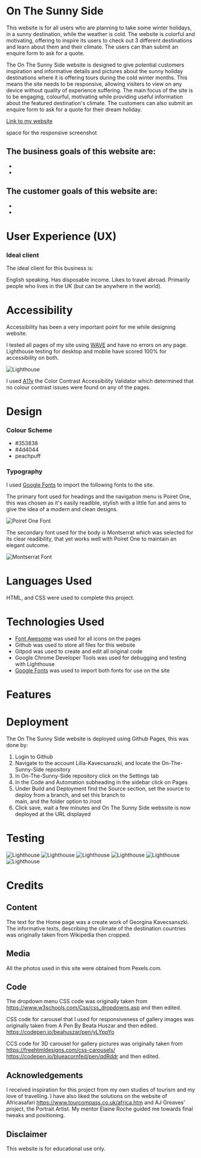 # On The Sunny Side

This website is for all users who are planning to take some winter holidays, in a sunny destination, while the weather is cold. The website is colorful and motivating, offering to inspire its users to check out 3 different destinations and learn about them and their climate. The users can than submit an enquire form to ask for a quote. 

The On The Sunny Side website is designed to give potential customers inspiration and informative details and pictures about the sunny holiday destinations where it is offering tours during the cold winter months. This means the site needs to be responsive, allowing visiters to view on any device without quality of experience suffering. The main focus of the site is to be engaging, colourful, motivating while providing useful information about the featured destination's climate. The customers can also submit an enquire form to ask for a quote for their dream holiday. 

[Link to my website](https://lilla-kavecsanszki.github.io/On-The-Sunny-Side/)


space for the responsive screenshot


The business goals of this website are:
-
-
-

The customer goals of this website are:
-
-
-



# User Experience (UX)


### Ideal client


The ideal client for this business is:

English speaking.
Has disposable income.
Likes to travel abroad.
Primarily people who lives in the UK (but can be anywhere in the world).

# Accessibility


Accessibility has been a very important point for me while designing website.

I tested all pages of my site using [WAVE](https://wave.webaim.org) and have no errors on any page.
Lighthouse testing for desktop and mobile have scored 100% for accessibility on both.

![Lighthouse](assets/images/README/Accessibility_Lighthouse_mobile%26desktop.png "Accessibility")

I used [A11y](https://color.a11y.com) the Color Contrast Accessibility Validator which determined that no colour contrast issues were found on any of the pages.

# Design


### Colour Scheme


- #353838
- #4d4044
- peachpuff

### Typography


I used [Google Fonts](https://fonts.google.com/) to import the following fonts to the site.

The primary font used for headings and the navigation menu is Poiret One, this was chosen as it's easily readible, stylish with a little fun and aims to give the idea of a modern and clean designs. 

![Poiret One Font](assets/images/README/Poiret%20One.png "Poiret One Font")

The secondary font used for the body is Montserrat which was selected for its clear readibility, that yet works well with Poiret One to maintain an elegant outcome.

![Montserrat Font](assets/images/README/Montserrat.png "Montserrat Font")

# Languages Used


HTML, and CSS were used to complete this project.

# Technologies Used


- [Font Awesome](https://fontawesome.com/) was used for all icons on the pages
- Github was used to store all files for this website
- Gitpod was used to create and edit all original code
- Google Chrome Developer Tools was used for debugging and testing with Lighthouse
- [Google Fonts](https://fonts.google.com/) was used to import both fonts for use on the site

# Features



# Deployment


The On The Sunny Side website is deployed using Github Pages, this was done by:

1. Login to Github
2. Navigate to the account Lilla-Kavecsanszki, and locate the On-The-Sunny-Side repository
3. In On-The-Sunny-Side repository click on the Settings tab
4. In the Code and Automation subheading in the sidebar click on Pages
5. Under Build and Deployment find the Source section, set the source to deploy from a branch, and set this branch to  
   main, and the folder option to /root
6. Click save, wait a few minutes and On The Sunny Side webssite is now deployed at the URL displayed

# Testing


![Lighthouse](assets/images/README/W3C_CSS_Validator.png "css")
![Lighthouse](assets/images/README/W3C_HTML_Validator-index.png "index")
![Lighthouse](assets/images/README/W3C_HTML_Validator-morocco.png "morocco")
![Lighthouse](assets/images/README/W3C_HTML_Validator-barbados.png "barbados")
![Lighthouse](assets/images/README/W3C_HTML_Validator-dubai.png "dubai")
![Lighthouse](assets/images/README/W3C_HTML_Validator_enquire-now.png "enquire_now")


# Credits


## Content


The text for the Home page was a create work of Georgina Kavecsanszki. The informative texts, describing the climate of the destination countries was originally taken from Wikipedia then cropped.

## Media


All the photos used in this site were obtained from Pexels.com.

## Code


The dropdown menu CSS code was originally taken from https://www.w3schools.com/Css/css_dropdowns.asp and then edited.

CSS code for carousel that I used for responsiveness of gallery images was originally taken from A Pen By Beata Huszar and then edited. https://codepen.io/beahuszar/pen/yLYppYo 

CCS code for 3D carousel for gallery pictures was originally taken from https://freehtmldesigns.com/css-carousels/ 
https://codepen.io/blueacornfed/pen/qdRddr and then edited.

## Acknowledgements


I received inspiration for this project from my own studies of tourism and my love of travelling. I have also liked the solutions on the website of Africasafari https://www.tourcompass.co.uk/africa.htm and AJ Greaves' project, the Portrait Artist.
My mentor Elaine Roche guided me towards final tweaks and positioning.

## Disclaimer


This website is for educational use only.


